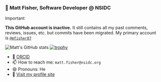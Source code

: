 ### 👋 Matt Fisher, Software Developer @ NSIDC

> [!IMPORTANT]
>
> **This GitHub account is inactive.** It still contains all my past comments, reviews, issues, etc. but commits have been migrated.
> My primary account is [`@mfisher87`](https://github.com/mfisher87)

![Matt's GitHub stats](https://github-readme-stats.vercel.app/api?username=mattf-nsidc&count_private=true&show_icons=true&theme=radical)
[![trophy](https://github-profile-trophy.vercel.app/?username=mattf-nsidc&theme=onedark&row=2&column=4)](https://github.com/ryo-ma/github-profile-trophy)

- 🧪 [ORCID](https://orcid.org/0000-0003-3260-5445)
- 📫 How to reach me: `matt.fisher@nsidc.org`
- 😄 Pronouns: He
- 📄 [Visit my profile site](https://mfisher87.github.io)
